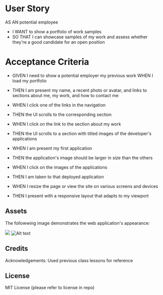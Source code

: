 # User Story
AS AN potential employee
* I WANT to show a portfolio of work samples
* SO THAT I can showcase samples of my work and assess whether they're a good candidate for an open position

# Acceptance Criteria

* GIVEN I need to show a potential employer my  previous work
WHEN I load my portfolio

* THEN I am present my name, a recent photo or avatar, and links to sections about me, my work, and how to contact me

* WHEN I click one of the links in the navigation

* THEN the UI scrolls to the corresponding section

* WHEN I click on the link to the section about my work

* THEN the UI scrolls to a section with titled images of the developer's applications
* WHEN I am present my first application
* THEN the application's image should be larger in size than the others

* WHEN I click on the images of the applications

* THEN I am taken to that deployed application

* WHEN I resize the page or view the site on various screens and devices
* THEN I present with a responsive layout that adapts to my viewport

## Assets

The followwing image demonstrates the web application's appearance:

![
](<Screenshot 2024-01-06 172627.png>)
![Alt text](<Screenshot 2024-01-06 172640.png>)

## Credits

Acknowledgements: Used previous class lessons for reference

## License

MIT License (please refer to license in repo)